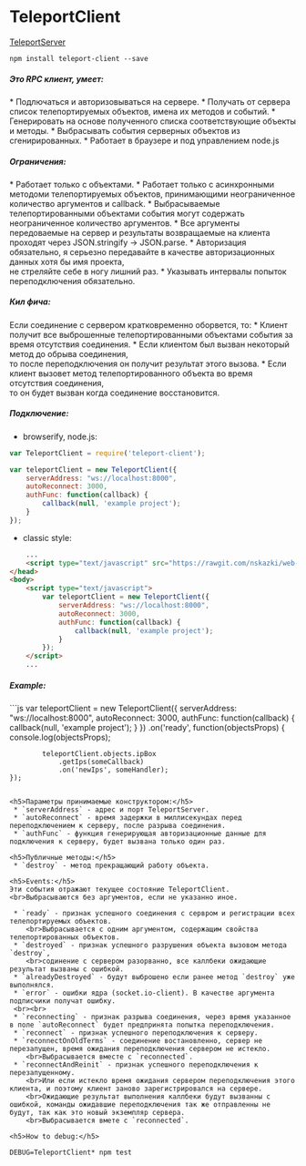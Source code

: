 TeleportClient
==============

[TeleportServer](https://github.com/MyNodeComponents/TeleportServer)

```
npm install teleport-client --save
```

<h5>Это RPC клиент, умеет:</h5>
 * Подлючаться и авторизовываться на сервере.
 * Получать от сервера список телепортируемых объектов, имена их методов и событий.
 * Генерировать на основе полученного списка соответствующие объекты и методы.
 * Выбрасывать события серверных объектов из сгенирированных.
 * Работает в браузере и под управлением node.js

<h5>Ограничения:</h5>
 * Работает только с объектами.
 * Работает только с асинхронными методоми телепортируемых объектов, принимающими неограниченное количество аргументов и callback.
 * Выбрасываемые телепортированными объектами события могут содержать неограниченное количество аргументов.
 * Все аргументы передоваемые на сервер и результаты возвращаемые на клиента проходят через JSON.stringify -> JSON.parse.
 * Авторизация обязательно, я серьезно передавайте в качестве авторизационных данных хотя бы имя проекта, 
 	<br>не стреляйте себе в ногу лишний раз.
 * Указывать интервалы попыток переподключения обязательно.

<h5>Кил фича:</h5>
Если соединение с сервером кратковременно оборвется, то:
 * Клиент получит все выброшенные телепортированными объектами события за время отсутствия соединения.
 * Если клиентом был вызван некоторый метод до обрыва соединения, 
 	<br>то после переподключения он получит результат этого вызова.
 * Если клиент вызовет метод телепортированного объекта во время отсутствия соединения, 
 	<br>то он будет вызван когда соединение восстановится.

<h5>Подключение:</h5>

 * browserify, node.js:
```js
var TeleportClient = require('teleport-client');

var teleportClient = new TeleportClient({
	serverAddress: "ws://localhost:8000",
	autoReconnect: 3000,
	authFunc: function(callback) {
		callback(null, 'example project');
	}
});
```

 * classic style:
```html
	...
	<script type="text/javascript" src="https://rawgit.com/nskazki/web-TeleportClient/master/dist/TeleportClient.js"></script>
</head>
<body>
	<script type="text/javascript">
		var teleportClient = new TeleportClient({
			serverAddress: "ws://localhost:8000",
			autoReconnect: 3000,
			authFunc: function(callback) {
				callback(null, 'example project');
			}
		});
	</script>
	...
```

<h5>Example:</h5>
```js
var teleportClient = new TeleportClient({
	serverAddress: "ws://localhost:8000",
	autoReconnect: 3000,
	authFunc: function(callback) {
		callback(null, 'example project');
	}
})
	.on('ready', function(objectsProps) {
			console.log(objectsProps);

			teleportClient.objects.ipBox
				.getIps(someCallback)
				.on('newIps', someHandler);
	});
```

<h5>Параметры принимаемые конструктором:</h5>
 * `serverAddress` - адрес и порт TeleportServer.
 * `autoReconnect` - время задержки в миллисекундах перед переподключением к серверу, после разрыва соединения.
 * `authFunc` - функция генерирующая авторизационные данные для подключения к серверу, будет вызвана только один раз.

<h5>Публичные методы:</h5>
 * `destroy` - метод прекращающий работу объекта.

<h5>Events:</h5>
Эти события отражают текущее состояние TeleportClient.
<br>Выбрасываются без аргументов, если не указанно иное.

 * `ready` - признак успешного соединения с сервром и регистрации всех телепортируемых объектов.
 	<br>Выбрасывается с одним аргументом, содержащим свойства телепортированных объектов.
 * `destroyed` - признак успешного разрушения объекта вызовом метода `destroy`, 
 	<br>содинение с сервером разорванно, все каллбеки ожидающие результат вызваны с ошибкой.
 * `alreadyDestroyed` - будут выброшено если ранее метод `destroy` уже выполнялся.
 * `error` - ошибки ядра (socket.io-client). В качестве аргумента подписчики получат ошибку.
 <br><br>
 * `reconnecting` - признак разрыва соединения, через время указанное в поле `autoReconnect` будет предпринята попытка переподключения.
 * `reconnect` - признак успешного переподключения к серверу.
 * `reconnectOnOldTerms` - соединение востановленно, сервер не перезапущен, время ожидания переподключения сервером не истекло.
 	<br>Выбрасывается вместе с `reconnected`. 
 * `reconnectAndReinit` - признак успешного переподключения к перезапущенному.
 	<br>Или если истекло время ожидания сервером переподключения этого клиента, и поэтому клиент заново зарегистрировался на сервере.
 	<br>Ожидающие результат выполнения каллбеки будут вызванны с ошибкой, команды ожидавшие переподключения так же отправленны не будут, так как это новый экземпляр сервера.
 	<br>Выбрасывается вмете с `reconnected`.

<h5>How to debug:</h5>

DEBUG=TeleportClient* npm test